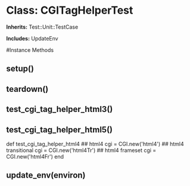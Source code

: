 # Class: CGITagHelperTest
**Inherits:** Test::Unit::TestCase
    
**Includes:** UpdateEnv
  




#Instance Methods
## setup() [](#method-i-setup)

## teardown() [](#method-i-teardown)

## test_cgi_tag_helper_html3() [](#method-i-test_cgi_tag_helper_html3)

## test_cgi_tag_helper_html5() [](#method-i-test_cgi_tag_helper_html5)
def test_cgi_tag_helper_html4
      ## html4
      cgi = CGI.new('html4')
      ## html4 transitional
      cgi = CGI.new('html4Tr')
      ## html4 frameset
      cgi = CGI.new('html4Fr')
    end

## update_env(environ) [](#method-i-update_env)

